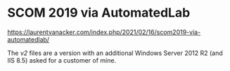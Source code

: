 # SCOM 2019 via AutomatedLab

https://laurentvanacker.com/index.php/2021/02/16/scom2019-via-automatedlab/

The *v2* files are a version with an additional Windows Server 2012 R2 (and IIS 8.5) asked for a customer of mine.  
